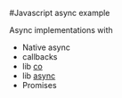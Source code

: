 #Javascript async example

Async implementations with

* Native async
* callbacks
* lib [co](https://www.npmjs.com/package/co)
* lib [async](https://www.npmjs.com/package/async)
* Promises